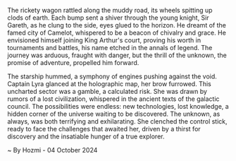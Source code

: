
The rickety wagon rattled along the muddy road, its wheels spitting up clods of earth. Each bump sent a shiver through the young knight, Sir Gareth, as he clung to the side, eyes glued to the horizon. He dreamt of the famed city of Camelot, whispered to be a beacon of chivalry and grace.  He envisioned himself joining King Arthur's court, proving his worth in tournaments and battles, his name etched in the annals of legend. The journey was arduous, fraught with danger, but the thrill of the unknown, the promise of adventure, propelled him forward.

The starship hummed, a symphony of engines pushing against the void. Captain Lyra glanced at the holographic map, her brow furrowed. This uncharted sector was a gamble, a calculated risk.  She was drawn by rumors of a lost civilization, whispered in the ancient texts of the galactic council.  The possibilities were endless: new technologies, lost knowledge, a hidden corner of the universe waiting to be discovered. The unknown, as always, was both terrifying and exhilarating.  She clenched the control stick, ready to face the challenges that awaited her,  driven by a thirst for discovery and the insatiable hunger of a true explorer. 

~ By Hozmi - 04 October 2024
